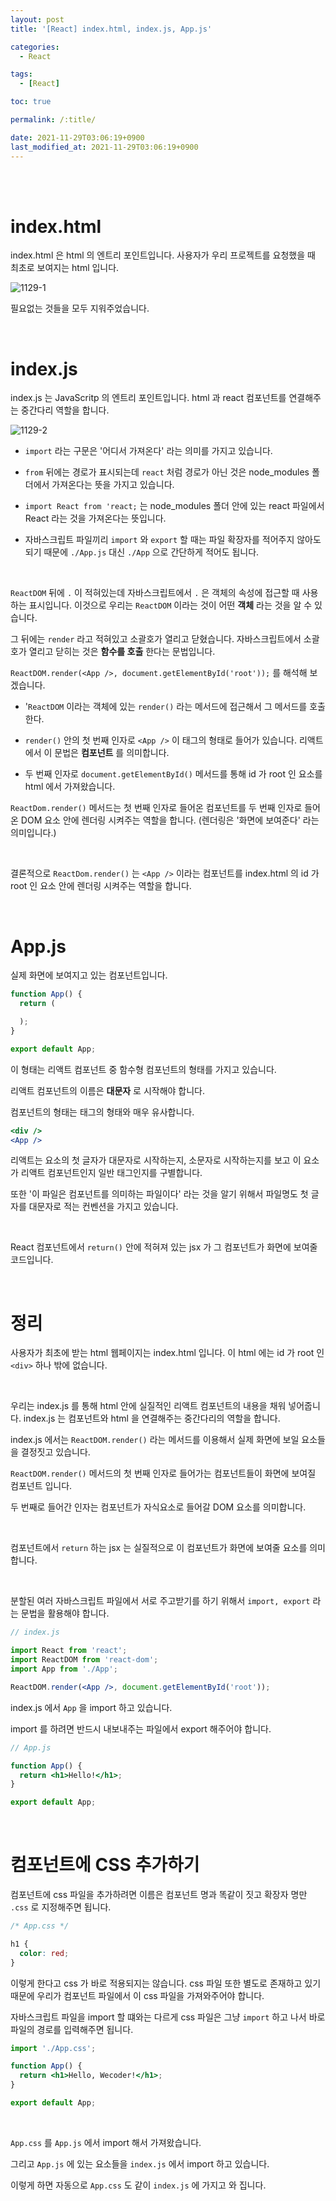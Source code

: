 ```yaml
---
layout: post
title: '[React] index.html, index.js, App.js'

categories:
  - React

tags:
  - [React]

toc: true

permalink: /:title/

date: 2021-11-29T03:06:19+0900
last_modified_at: 2021-11-29T03:06:19+0900
---
```


<br>
<br>

# index.html

index.html 은 html 의 엔트리 포인트입니다. 사용자가 우리 프로젝트를 요청했을 때 최초로 보여지는 html 입니다.

![1129-1](https://user-images.githubusercontent.com/87692499/143783822-656a7cdc-321b-4383-b535-c8ed69ef3fd2.png)

필요없는 것들을 모두 지워주었습니다.

<br>

# index.js

index.js 는 JavaScritp 의 엔트리 포인트입니다. html 과 react 컴포넌트를 연결해주는 중간다리 역할을 합니다.

![1129-2](https://user-images.githubusercontent.com/87692499/143783835-b9a3f6bf-d384-4d73-8231-de5ceb696934.png)

- `import` 라는 구문은 '어디서 가져온다' 라는 의미를 가지고 있습니다.

- `from` 뒤에는 경로가 표시되는데 `react` 처럼 경로가 아닌 것은 node_modules 폴더에서 가져온다는 뜻을 가지고 있습니다.

- `import React from 'react;` 는 node_modules 폴더 안에 있는 react 파일에서 React 라는 것을 가져온다는 뜻입니다.

- 자바스크립트 파일끼리 `import` 와 `export` 할 때는 파일 확장자를 적어주지 않아도 되기 때문에 `./App.js` 대신 `./App` 으로 간단하게 적어도 됩니다.

<br>

`ReactDOM` 뒤에 `.` 이 적혀있는데 자바스크립트에서 `.` 은 객체의 속성에 접근할 때 사용하는 표시입니다. 이것으로 우리는 `ReactDOM` 이라는 것이 어떤 **객체** 라는 것을 알 수 있습니다.

그 뒤에는 `render` 라고 적혀있고 소괄호가 열리고 닫혔습니다. 자바스크립트에서 소괄호가 열리고 닫히는 것은 **함수를 호출** 한다는 문법입니다.

`ReactDOM.render(<App />, document.getElementById('root'));` 를 해석해 보겠습니다.

- '`ReactDOM` 이라는 객체에 있는 `render()` 라는 메서드에 접근해서 그 메서드를 호출한다.

- `render()` 안의 첫 번째 인자로 `<App />` 이 태그의 형태로 들어가 있습니다. 리액트에서 이 문법은 **컴포넌트** 를 의미합니다.
- 두 번째 인자로 `document.getElementById()` 메서드를 통해 id 가 root 인 요소를 html 에서 가져왔습니다.

`ReactDom.render()` 메서드는 첫 번째 인자로 들어온 컴포넌트를 두 번째 인자로 들어온 DOM 요소 안에 렌더링 시켜주는 역할을 합니다. (렌더링은 '화면에 보여준다' 라는 의미입니다.)

<br>

결론적으로 `ReactDom.render()` 는 `<App />` 이라는 컴포넌트를 index.html 의 id 가 root 인 요소 안에 렌더링 시켜주는 역할을 합니다.

<br>

# App.js

실제 화면에 보여지고 있는 컴포넌트입니다.

```js
function App() {
  return (

  );
}

export default App;
```

이 형태는 리액트 컴포넌트 중 함수형 컴포넌트의 형태를 가지고 있습니다.

리액트 컴포넌트의 이름은 **대문자** 로 시작해야 합니다.

컴포넌트의 형태는 태그의 형태와 매우 유사합니다.

```jsx
<div />
<App />
```

리액트는 요소의 첫 글자가 대문자로 시작하는지, 소문자로 시작하는지를 보고 이 요소가 리액트 컴포넌트인지 일반 태그인지를 구별합니다.

또한 '이 파일은 컴포넌트를 의미하는 파일이다' 라는 것을 알기 위해서 파일명도 첫 글자를 대문자로 적는 컨벤션을 가지고 있습니다.

<br>

React 컴포넌트에서 `return()` 안에 적혀져 있는 jsx 가 그 컴포넌트가 화면에 보여줄 코드입니다.

<br>

# 정리

사용자가 최초에 받는 html 웹페이지는 index.html 입니다. 이 html 에는 id 가 root 인 `<div>` 하나 밖에 없습니다.

<br>

우리는 index.js 를 통해 html 안에 실질적인 리액트 컴포넌트의 내용을 채워 넣어줍니다. index.js 는 컴포넌트와 html 을 연결해주는 중간다리의 역할을 합니다.

index.js 에서는 `ReactDOM.render()` 라는 메서드를 이용해서 실제 화면에 보일 요소들을 결정짓고 있습니다.

`ReactDOM.render()` 메서드의 첫 번째 인자로 들어가는 컴포넌트들이 화면에 보여질 컴포넌트 입니다.

두 번째로 들어간 인자는 컴포넌트가 자식요소로 들어갈 DOM 요소를 의미합니다.

<br>

컴포넌트에서 `return` 하는 jsx 는 실질적으로 이 컴포넌트가 화면에 보여줄 요소를 의미합니다.

<br>

분할된 여러 자바스크립트 파일에서 서로 주고받기를 하기 위해서 `import, export` 라는 문법을 활용해야 합니다.

```jsx
// index.js

import React from 'react';
import ReactDOM from 'react-dom';
import App from './App';

ReactDOM.render(<App />, document.getElementById('root'));
```

index.js 에서 `App` 을 import 하고 있습니다.

import 를 하려면 반드시 내보내주는 파일에서 export 해주어야 합니다.

```jsx
// App.js

function App() {
  return <h1>Hello!</h1>;
}

export default App;
```

<br>

# 컴포넌트에 CSS 추가하기

컴포넌트에 css 파일을 추가하려면 이름은 컴포넌트 명과 똑같이 짓고 확장자 명만 `.css` 로 지정해주면 됩니다.

```css
/* App.css */

h1 {
  color: red;
}
```

이렇게 한다고 css 가 바로 적용되지는 않습니다. css 파일 또한 별도로 존재하고 있기 때문에 우리가 컴포넌트 파일에서 이 css 파일을 가져와주어야 합니다.

자바스크립트 파일을 import 할 떄와는 다르게 css 파일은 그냥 `import` 하고 나서 바로 파일의 경로를 입력해주면 됩니다.

```jsx
import './App.css';

function App() {
  return <h1>Hello, Wecoder!</h1>;
}

export default App;
```

<br>

`App.css` 를 `App.js` 에서 import 해서 가져왔습니다.

그리고 `App.js` 에 있는 요소들을 `index.js` 에서 import 하고 있습니다.

이렇게 하면 자동으로 `App.css` 도 같이 `index.js` 에 가지고 와 집니다.
